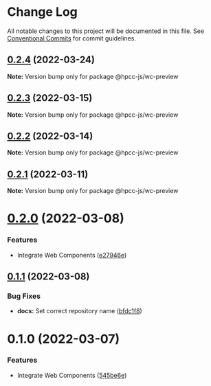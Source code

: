 # Change Log

All notable changes to this project will be documented in this file.
See [Conventional Commits](https://conventionalcommits.org) for commit guidelines.

## [0.2.4](https://github.com/hpcc-systems/Visualization/compare/@hpcc-js/wc-preview@0.2.3...@hpcc-js/wc-preview@0.2.4) (2022-03-24)

**Note:** Version bump only for package @hpcc-js/wc-preview





## [0.2.3](https://github.com/hpcc-systems/Visualization/compare/@hpcc-js/wc-preview@0.2.2...@hpcc-js/wc-preview@0.2.3) (2022-03-15)

**Note:** Version bump only for package @hpcc-js/wc-preview





## [0.2.2](https://github.com/hpcc-systems/Visualization/compare/@hpcc-js/wc-preview@0.2.1...@hpcc-js/wc-preview@0.2.2) (2022-03-14)

**Note:** Version bump only for package @hpcc-js/wc-preview





## [0.2.1](https://github.com/hpcc-systems/Visualization/compare/@hpcc-js/wc-preview@0.2.0...@hpcc-js/wc-preview@0.2.1) (2022-03-11)

**Note:** Version bump only for package @hpcc-js/wc-preview





# [0.2.0](https://github.com/hpcc-systems/Visualization/compare/@hpcc-js/wc-preview@0.1.1...@hpcc-js/wc-preview@0.2.0) (2022-03-08)


### Features

* Integrate Web Components ([e27946e](https://github.com/hpcc-systems/Visualization/commit/e27946e437a164e0e07a80a415f8513226a693be))





## [0.1.1](https://github.com/GordonSmith/hpcc-js/compare/@hpcc-js/wc-preview@0.1.0...@hpcc-js/wc-preview@0.1.1) (2022-03-08)


### Bug Fixes

* **docs:**  Set correct repository name ([bfdc1f8](https://github.com/GordonSmith/hpcc-js/commit/bfdc1f8ae2fb177226f6a84715e5441b4d4834ce))





# 0.1.0 (2022-03-07)


### Features

* Integrate Web Components ([545be6e](https://github.com/GordonSmith/hpcc-js/commit/545be6e3fa477123ff8acd2400afcc451ebabfd5))

